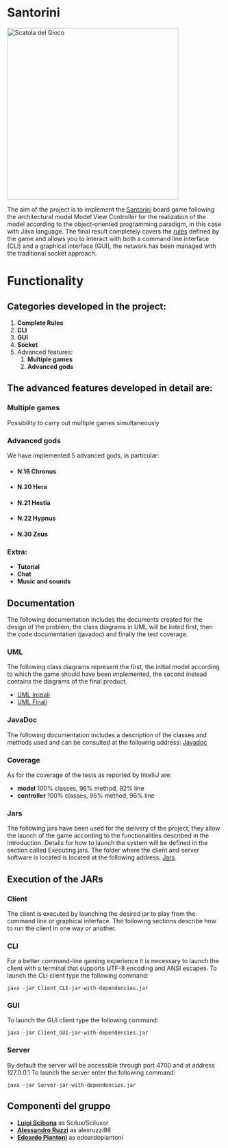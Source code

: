 # Santorini
<img src="https://github.com/Sciluxor/ing-sw-2020-Scibona-Ruzzi-Piantoni/blob/master/wiki-assets/gamebox.png" width="400" alt="Scatola del Gioco" align="center" /></a>


The aim of the project is to implement the [Santorini](http://www.craniocreations.it/prodotto/santorini/) board game following the architectural model Model View Controller for the realization of the model according to the object-oriented programming paradigm, in this case with Java language. The final result completely covers the [rules]() defined by the game and allows you to interact with both a command line interface (CLI) and a graphical interface (GUI), the network has been managed with the traditional socket approach.

# Functionality

## Categories developed in the project:
1) **Complete Rules**
2) **CLI**
3) **GUI**
4) **Socket**
5) Advanced features:
    1) **Multiple games**
    2) **Advanced gods**

## The advanced features developed in detail are:

### Multiple games
Possibility to carry out multiple games simultaneously

### Advanced gods
We have implemented 5 advanced gods, in particular:
- #### N.16 Chronus
- #### N.20 Hera
- #### N.21 Hestia
- #### N.22 Hypnus
- #### N.30 Zeus

### Extra:
- **Tutorial**
- **Chat**
- **Music and sounds**

## Documentation
The following documentation includes the documents created for the design of the problem, the class diagrams in UML will be listed first, then the code documentation (javadoc) and finally the test coverage.

### UML
The following class diagrams represent the first, the initial model according to which the game should have been implemented, the second instead contains the diagrams of the final product.
- [UML Iniziali]()
- [UML Finali]()

### JavaDoc
The following documentation includes a description of the classes and methods used and can be consulted at the following address: [Javadoc]()

### Coverage
As for the coverage of the tests as reported by IntelliJ are:
- __model__ 100% classes, 96% method, 92% line
- __controller__ 100% classes, 96% method, 96% line

### Jars
The following jars have been used for the delivery of the project, they allow the launch of the game according to the functionalities described in the introduction. Details for how to launch the system will be defined in the section called Executing jars. The folder where the client and server software is located is located at the following address: [Jars](https://github.com/Sciluxor/ing-sw-2020-Scibona-Ruzzi-Piantoni/tree/master/Jars).

## Execution of the JARs
### Client
The client is executed by launching the desired jar to play from the command line or graphical interface. The following sections describe how to run the client in one way or another.

### CLI
For a better command-line gaming experience it is necessary to launch the client with a terminal that supports UTF-8 encoding and ANSI escapes. To launch the CLI client type the following command:
```
java -jar Client_CLI-jar-with-dependencies.jar
```

### GUI
To launch the GUI client type the following command:
```
java -jar Client_GUI-jar-with-dependencies.jar
```

### Server
By default the server will be accessible through port 4700 and at address 127.0.0.1 To launch the server enter the following command:
```
java -jar Server-jar-with-dependencies.jar
```

## Componenti del gruppo
- [__Luigi Scibona__](https://github.com/Sciluxor) as Scilux/Sciluxor
- [__Alessandro Ruzzi__](https://github.com/alexruzzi98) as alexruzzi98
- [__Edoardo Piantoni__](https://github.com/edoardopiantoni) as edoardopiantoni